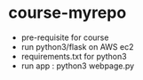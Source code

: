 # course-myrepo
- pre-requisite for course
- run python3/flask on AWS ec2
- requirements.txt for python3
- run app : python3 webpage.py 
